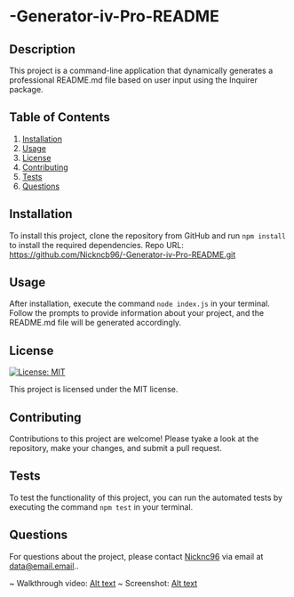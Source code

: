 # -Generator-iv-Pro-README

## Description
This project is a command-line application that dynamically generates a professional README.md file based on user input using the Inquirer package.

## Table of Contents
1. [Installation](#installation)
2. [Usage](#usage)
3. [License](#license)
4. [Contributing](#contributing)
5. [Tests](#tests)
6. [Questions](#questions)

## Installation
To install this project, clone the repository from GitHub and run `npm install` to install the required dependencies. Repo URL: https://github.com/Nickncb96/-Generator-iv-Pro-README.git

## Usage
After installation, execute the command `node index.js` in your terminal. Follow the prompts to provide information about your project, and the README.md file will be generated accordingly.

## License
[![License: MIT](https://img.shields.io/badge/License-MIT-blue.svg)](https://opensource.org/licenses/MIT)

This project is licensed under the MIT license.

## Contributing
Contributions to this project are welcome! Please tyake a look at the repository, make your changes, and submit a pull request.

## Tests
To test the functionality of this project, you can run the automated tests by executing the command `npm test` in your terminal.

## Questions
For questions about the project, please contact [Nicknc96](https://github.com/Nicknc96) via email at data@email.email..

~ Walkthrough video: [Alt text](</starter/media/walkthrough-vid.mov>)
~ Screenshot: [Alt text](</starter/media/readme_generator_screentshot.png>)